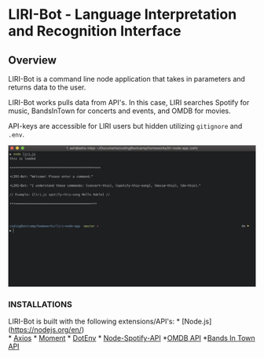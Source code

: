 # LIRI-Bot - Language Interpretation and Recognition Interface

## Overview
LIRI-Bot is a command line node application that takes in parameters and returns data to the user.

LIRI-Bot works pulls data from API's. In this case, LIRI searches Spotify for music, BandsInTown for concerts and events, and OMDB for movies.

API-keys are accessible for LIRI users but hidden utilizing `gitignore` and `.env`.

![WELCOME Image](/images/Liri_Bot_WELCOME_Demo.png)

### INSTALLATIONS
LIRI-Bot is built with the following extensions/API's:
    * [Node.js] (https://nodejs.org/en/)    
    * [Axios](https://www.npmjs.com/package/axios)
    * [Moment](https://www.npmjs.com/package/moment)
    * [DotEnv](https://www.npmjs.com/package/dotenv)
    * [Node-Spotify-API](https://www.npmjs.com/package/node-spotify-api)
    *[OMDB API](http://www.omdbapi.com)
    *[Bands In Town API](http://www.artists.bandsintown.com/bandsintown-api)

